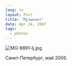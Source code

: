 ```yaml
---
lang: ru
layout: Post
title: 'Музыкант'
date: Apr 24, 2007
tags:
  - photos
---
```


![MG-8891-lj.jpg](upload://MG-8891-lj.jpg)

Санкт-Петербург, май 2006.
